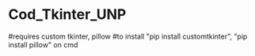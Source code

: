 # Cod_Tkinter_UNP

#requires custom tkinter, pillow
#to install "pip install customtkinter", "pip install pillow" on cmd
